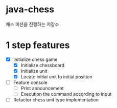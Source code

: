 # java-chess
체스 미션을 진행하는 저장소

# 1 step features
* [x] Initialize chess game
  * [x] Initialize chessboard
  * [x] Initialize unit
  * [x] Locate initial unit to initial position
* [ ] Feature console
  * [ ] Print announcement
  * [ ] Execution the command according to input
* [ ] Refactor chess unit type implementation